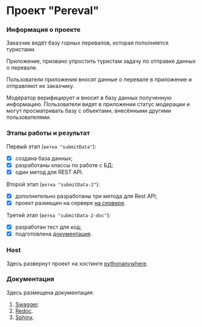 # <a id="title00">Проект "Pereval" </a>

### <a id="title0">Информация о проекте</a>

Заказчик ведёт базу горных перевалов, которая пополняется туристами.

Приложение, призвано упростить туристам задачу по отправке данных о перевале.

Пользователи приложения вносят данные о перевале в приложение
и отправляют их заказчику.

Модератор верифицирует и вносит в базу данных полученную информацию.
Пользователи видят в приложении статус модерации и могут просматривать
базу с объектами, внесёнными другими пользователями.

### <a id="title1">Этапы работы и результат</a>

Первый этап (`ветка "submitData"`):

- [x] создана база данных;
- [x] разработаны классы по работе с БД;
- [x] один метод для REST API.

Второй этап (`ветка "submitData-2"`):

- [x] дополнительно разработаны три метода для Rest API;
- [x] проект размещен на сервере [на сервере](#a-idtitle2hosta).

Третий этап (`ветка "submitData-2-doc"`):

- [x] разработан тест для код;
- [x] подготовлена [документация](#a-idtitle3docsa).

### <a id="title2">Host</a>

Здесь развернут проект на хостинге [pythonanywhere](https://odiosus.pythonanywhere.com/).

### <a id="title3">Документация</a>

Здесь размещена документация:

1. [Swagger](https://odiosus.pythonanywhere.com/swagger/).
1. [Redoc](https://odiosus.pythonanywhere.com/redoc/).
1. [Sphinx](http://localhost:63342/projectPereval/docs/_build/html/index.html).
